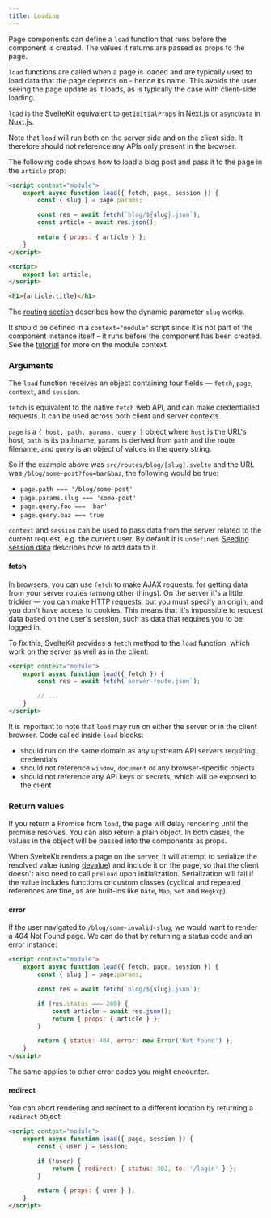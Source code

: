 ```yaml
---
title: Loading
---
```


Page components can define a `load` function that runs before the component is created. The values it returns are passed as props to the page.

`load` functions are called when a page is loaded and are typically used to load data that the page depends on - hence its name. This avoids the user seeing the page update as it loads, as is typically the case with client-side loading.

`load` is the SvelteKit equivalent to `getInitialProps` in Next.js or `asyncData` in Nuxt.js.

Note that `load` will run both on the server side and on the client side. It therefore should not reference any APIs only present in the browser.

The following code shows how to load a blog post and pass it to the page in the `article` prop:

```html
<script context="module">
	export async function load({ fetch, page, session }) {
		const { slug } = page.params;

		const res = await fetch(`blog/${slug}.json`);
		const article = await res.json();

		return { props: { article } };
	}
</script>

<script>
	export let article;
</script>

<h1>{article.title}</h1>
```

The [routing section](docs#Routing) describes how the dynamic parameter `slug` works.

It should be defined in a `context="module"` script since it is not part of the component instance itself – it runs before the component has been created. See the [tutorial](https://svelte.dev/tutorial/module-exports) for more on the module context.

### Arguments

The `load` function receives an object containing four fields — `fetch`, `page`, `context`, and `session`.

`fetch` is equivalent to the native `fetch` web API, and can make credentialled requests. It can be used across both client and server contexts.

`page` is a `{ host, path, params, query }` object where `host` is the URL's host, `path` is its pathname, `params` is derived from `path` and the route filename, and `query` is an object of values in the query string.

So if the example above was `src/routes/blog/[slug].svelte` and the URL was `/blog/some-post?foo=bar&baz`, the following would be true:

- `page.path === '/blog/some-post'`
- `page.params.slug === 'some-post'`
- `page.query.foo === 'bar'`
- `page.query.baz === true`

`context` and `session` can be used to pass data from the server related to the current request, e.g. the current user. By default it is `undefined`. [Seeding session data](docs#Seeding_session_data) describes how to add data to it.

#### fetch

In browsers, you can use `fetch` to make AJAX requests, for getting data from your server routes (among other things). On the server it's a little trickier — you can make HTTP requests, but you must specify an origin, and you don't have access to cookies. This means that it's impossible to request data based on the user's session, such as data that requires you to be logged in.

To fix this, SvelteKit provides a `fetch` method to the `load` function, which work on the server as well as in the client:

```html
<script context="module">
	export async function load({ fetch }) {
		const res = await fetch(`server-route.json`);

		// ...
	}
</script>
```

It is important to note that `load` may run on either the server or in the client browser. Code called inside `load` blocks:

- should run on the same domain as any upstream API servers requiring credentials
- should not reference `window`, `document` or any browser-specific objects
- should not reference any API keys or secrets, which will be exposed to the client

### Return values

If you return a Promise from `load`, the page will delay rendering until the promise resolves. You can also return a plain object. In both cases, the values in the object will be passed into the components as props.

When SvelteKit renders a page on the server, it will attempt to serialize the resolved value (using [devalue](https://github.com/Rich-Harris/devalue)) and include it on the page, so that the client doesn't also need to call `preload` upon initialization. Serialization will fail if the value includes functions or custom classes (cyclical and repeated references are fine, as are built-ins like `Date`, `Map`, `Set` and `RegExp`).

#### error

If the user navigated to `/blog/some-invalid-slug`, we would want to render a 404 Not Found page. We can do that by returning a status code and an error instance:

```html
<script context="module">
	export async function load({ fetch, page, session }) {
		const { slug } = page.params;

		const res = await fetch(`blog/${slug}.json`);

		if (res.status === 200) {
			const article = await res.json();
			return { props: { article } };
		}

		return { status: 404, error: new Error('Not found') };
	}
</script>
```

The same applies to other error codes you might encounter.

#### redirect

You can abort rendering and redirect to a different location by returning a `redirect` object:

```html
<script context="module">
	export async function load({ page, session }) {
		const { user } = session;

		if (!user) {
			return { redirect: { status: 302, to: '/login' } };
		}

		return { props: { user } };
	}
</script>
```
